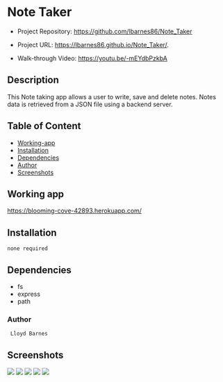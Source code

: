 # Note Taker

- Project Repository: https://github.com/lbarnes86/Note_Taker

- Project URL: https://lbarnes86.github.io/Note_Taker/.

- Walk-through Video: https://youtu.be/-mEYdbPzkbA

## Description
This Note taking app allows a user to write, save and delete notes. Notes data is retrieved from a JSON file using a backend server.

## Table of Content
- [Working-app](#working-app)
- [Installation](#installation)
- [Dependencies](#dependencies)
- [Author](#author)
- [Screenshots](#screenshots)

## Working app

https://blooming-cove-42893.herokuapp.com/

## Installation
```
none required
```

## Dependencies
- fs
- express
- path

### Author 

```
 Lloyd Barnes

```

## Screenshots

<img src="https://user-images.githubusercontent.com/70309736/100531061-9b5cd900-31bf-11eb-9081-4b2867fa76f4.png">

<img src="https://user-images.githubusercontent.com/70309736/100531062-9d269c80-31bf-11eb-8eff-9550cc43d7e4.png">

<img src="https://user-images.githubusercontent.com/70309736/100531064-9e57c980-31bf-11eb-88d2-8e45d37e64f6.png">

<img src="https://user-images.githubusercontent.com/70309736/100531065-a0218d00-31bf-11eb-96d6-b3c610250871.png">

<img src="https://user-images.githubusercontent.com/70309736/100531067-a1eb5080-31bf-11eb-8749-04e9acd77f7b.png">



